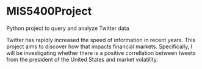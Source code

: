 # MIS5400Project
Python project to query and analyze Twitter data

Twitter has rapidly increased the speed of information in recent years. This project aims to discover how that impacts financial markets. Specifically, 
I will be investigating whether there is a positive correllation between tweets from the president of the United States and market volatility.
